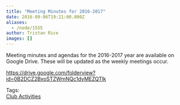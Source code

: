 ```yaml
---
title: "Meeting Minutes for 2016-2017"
date: 2016-09-06T19:21:00.000Z
aliases:
  - /node/1555
author: Tristan Rice
images: []
---
```


<div class="field field-name-body field-type-text-with-summary field-label-hidden"><div class="field-items"><div class="field-item even"><p>Meeting minutes and agendas for the 2016-2017 year are available on Google Drive. These will be updated as the weekly meetings occur.</p>
<p><a href="https://drive.google.com/folderview?id=0B2DCZ2BxoSTZWmNQc1dyMEZQTlk&amp;usp=sharing">https://drive.google.com/folderview?id=0B2DCZ2BxoSTZWmNQc1dyMEZQTlk</a></p>
</div></div></div>    <footer>
    <div class="field field-name-field-tags field-type-taxonomy-term-reference field-label-above"><div class="field-label">Tags:&#xA0;</div><div class="field-items"><div class="field-item even"><a href="/club">Club Activities</a></div></div></div>      </footer>
